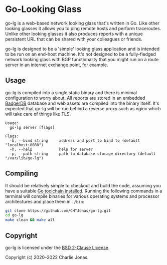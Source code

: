 # Go-Looking Glass

go-lg is a web-based network looking glass that's written in Go. Like other looking glasses it allows you to ping remote hosts and perform traceroutes. Unlike other looking glasses it also produces reports with a unique persistent URL that can be shared with your colleagues or friends.

go-lg is designed to be a 'simple' looking glass application and is intended to be run on an end-host machine. It's not designed to be a fully-fledged network looking glass with BGP functionality that you might run on a route server in an internet exchange point, for example.

## Usage

go-lg is compiled into a single static binary and there is minimal configuration to worry about. All reports are stored in an embedded [BadgerDB](https://github.com/dgraph-io/badger) database and web assets are compiled into the binary itself. It's expected that go-lg will be run behind a reverse proxy such as nginx which will take care of things like TLS.

```
Usage:
  go-lg server [flags]

Flags:
  -b, --bind string     address and port to bind to (default "localhost:8080")
  -h, --help            help for server
  -p, --path string     path to database storage directory (default "/var/lib/go-lg")
```

## Compiling

It should be relatively simple to checkout and build the code, assuming you have a suitable [Go toolchain installed](https://golang.org/doc/install). Running the following commands in a terminal will compile binaries for various operating systems and processor architectures and place them in `./bin`:

```bash
git clone https://github.com/CHTJonas/go-lg.git
cd go-lg
make clean && make all
```

## Copyright

go-lg is licensed under the [BSD 2-Clause License](https://opensource.org/licenses/BSD-2-Clause).

Copyright (c) 2020–2022 Charlie Jonas.
